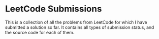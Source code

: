 # LeetCode Submissions
This is a collection of all the problems from LeetCode for which I have submitted a solution so far. It contains all types of submission status, and the source code for each of them.
